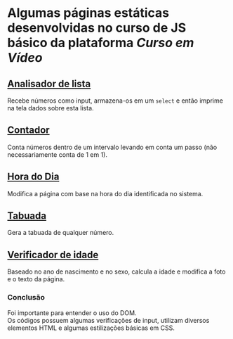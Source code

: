 # Algumas páginas estáticas desenvolvidas no curso de JS básico da plataforma *Curso em Vídeo*

## [Analisador de lista](./analisador-de-lista/)
Recebe números como input, armazena-os em um `select` e então imprime na tela dados sobre esta lista.

## [Contador](./contador)
Conta números dentro de um intervalo levando em conta um passo (não necessariamente conta de 1 em 1).

## [Hora do Dia](./hora-do-dia)
Modifica a página com base na hora do dia identificada no sistema.

## [Tabuada](./tabuada) 
Gera a tabuada de qualquer número.

## [Verificador de idade](./verificador-de-idade)
Baseado no ano de nascimento e no sexo, calcula a idade e modifica a foto e o texto da página.

### Conclusão
Foi importante para entender o uso do DOM. \
Os códigos possuem algumas verificações de input, utilizam diversos elementos HTML e algumas estilizações básicas em CSS.
